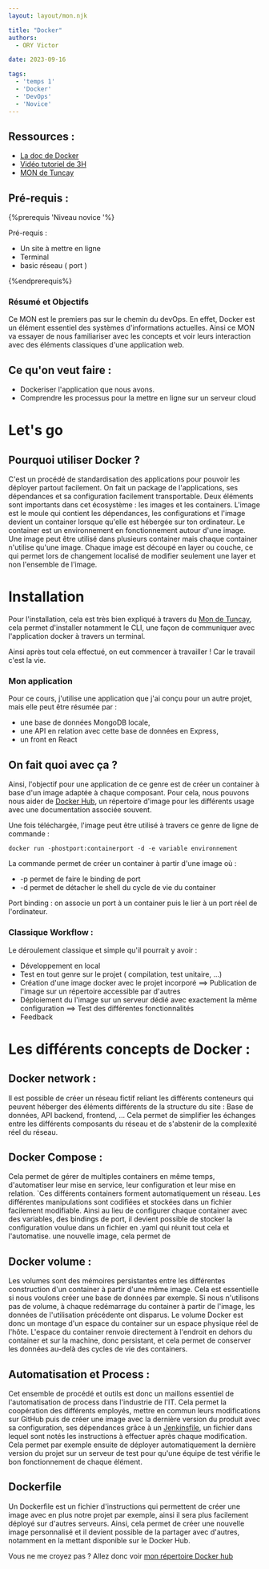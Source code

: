 ```yaml
---
layout: layout/mon.njk

title: "Docker"
authors:
  - ORY Victor

date: 2023-09-16

tags:
  - 'temps 1'
  - 'Docker'
  - 'DevOps'
  - 'Novice'
---
```


## Ressources :

- [La doc de Docker](https://docs.docker.com/)
- [Vidéo tutoriel de 3H](https://www.youtube.com/watch?v=3c-iBn73dDE)
- [MON de Tuncay](../../../2022-2023/Bilgi-Tuncay/mon/Docker.md)

## Pré-requis : 

{%prerequis 'Niveau novice '%}

Pré-requis :

- Un site à mettre en ligne
- Terminal
- basic réseau ( port )

 {%endprerequis%}

### Résumé et Objectifs 

Ce MON est le premiers pas sur le chemin du devOps. En effet, Docker est un élément essentiel des systèmes d'informations actuelles.  Ainsi ce MON va essayer de nous familiariser avec les concepts et voir leurs interaction avec des éléments classiques d'une application web.


## Ce qu'on veut faire  :

- Dockeriser l'application que nous avons.
- Comprendre les processus pour la mettre en ligne sur un serveur cloud

# Let's go 

## Pourquoi utiliser Docker ? 

C'est un procédé de standardisation des applications pour pouvoir les déployer partout facilement.
On fait un package de l'applications, ses dépendances et sa configuration facilement transportable.
Deux éléments sont importants dans cet écosystème : les images et les containers.
L'image est le moule qui contient les dépendances, les configurations et l'image devient un container lorsque qu'elle est hébergée sur ton ordinateur.
Le container est un environnement en fonctionnement autour d'une image.
Une image peut être utilisé dans plusieurs container mais chaque container n'utilise qu'une image.
Chaque image est découpé en layer ou couche, ce qui permet lors de changement localisé de modifier seulement une layer et non l'ensemble de l'image.  

# Installation 

Pour l'installation, cela est très bien expliqué à travers du [Mon de Tuncay](/promos/2022-2023/Bilgi-Tuncay/mon/Docker), cela permet d'installer notamment le CLI, une façon de communiquer avec l'application docker à travers un terminal.

Ainsi après tout cela effectué, on eut commencer à travailler ! Car le travail c'est la vie.

### Mon application 

Pour ce cours, j'utilise une application que j'ai conçu pour un autre projet, mais elle peut être résumée par :

- une base de données MongoDB locale,
- une API en relation avec cette base de données en Express,
- un front en React

## On fait quoi avec ça ? 

Ainsi, l'objectif pour une application de ce genre est de créer un container à base d'un image adaptée à chaque composant. 
Pour cela, nous pouvons nous aider de [Docker Hub](https://hub.docker.com/), un répertoire d'image pour les différents usage avec une documentation associée souvent.

Une fois téléchargée, l'image peut être utilisé à travers ce genre de ligne de commande :

``` shell
docker run -phostport:containerport -d -e variable environnement 
```
La commande permet de créer un container à partir d'une image où  : 

- -p permet de faire le binding de port 
- -d permet de détacher le shell du cycle de vie du container 

Port binding : on associe un port à un container puis le lier à un port réel de l'ordinateur. 

### Classique Workflow : 

Le déroulement classique et simple qu'il pourrait y avoir :

- Développement en local
- Test en tout genre sur le projet ( compilation, test unitaire, ...)
- Création d'une image docker avec le projet incorporé ==> Publication de l'image sur un répertoire accessible par d'autres
- Déploiement du l'image sur un serveur dédié avec exactement la même configuration ==> Test des différentes fonctionnalités
- Feedback

# Les différents concepts de Docker : 

## Docker network :

Il est possible de créer un réseau fictif reliant les différents conteneurs qui peuvent héberger des éléments différents de la structure du site : Base de données, API backend, frontend, ... Cela permet de simplifier les échanges entre les différents composants du réseau et de s'abstenir de la complexité réel du réseau. 

## Docker Compose : 

Cela permet de gérer de multiples containers en même temps, d'automatiser leur mise en service, leur configuration et leur mise en relation. `Ces différents containers forment automatiquement un réseau. Les différentes manipulations sont codifiées et stockées dans un fichier facilement modifiable.
Ainsi au lieu de configurer chaque container avec des variables, des bindings de port, il devient possible de stocker la configuration voulue dans un fichier en .yaml qui réunit tout cela et l'automatise. une nouvelle image, cela permet de 

## Docker volume :

Les volumes sont des mémoires persistantes entre les différentes construction d'un container à partir d'une même image. Cela est essentielle si nous voulons créer une base de données par exemple. Si nous n'utilisons pas de volume, à chaque redémarrage du container à partir de l'image, les données de l'utilisation précédente ont disparus. Le volume Docker est donc un montage d'un espace du container sur un espace physique réel de l'hôte. L'espace du container renvoie directement à l'endroit en dehors du container et sur la machine, donc persistant, et cela permet de conserver les données au-delà des cycles de vie des containers.

## Automatisation et Process :

Cet ensemble de procédé et outils est donc un maillons essentiel de l'automatisation de process dans l'industrie de l'IT. Cela permet la coopération des différents employés, mettre en commun leurs modifications sur GitHub puis de créer une image avec la dernière version du produit avec sa configuration, ses dépendances grâce à un [Jenkinsfile](/promos/2022-2023/Bilgi-Tuncay/mon/Jenkins), un fichier dans lequel sont notés les instructions à effectuer après chaque modification. Cela permet par exemple ensuite de déployer automatiquement la dernière version du projet sur un serveur de test pour qu'une équipe de test vérifie le bon fonctionnement de chaque élément.

## Dockerfile

Un Dockerfile est un fichier d'instructions qui permettent de créer une image avec en plus notre projet par exemple, ainsi il sera plus facilement déployé sur d'autres serveurs. Ainsi, cela permet de créer une nouvelle image personnalisé et il devient possible de la partager avec d'autres, notamment en la mettant disponible sur le Docker Hub. 

Vous ne me croyez pas ?  Allez donc voir [mon répertoire Docker hub](https://hub.docker.com/r/hagard/frontexperisite)
